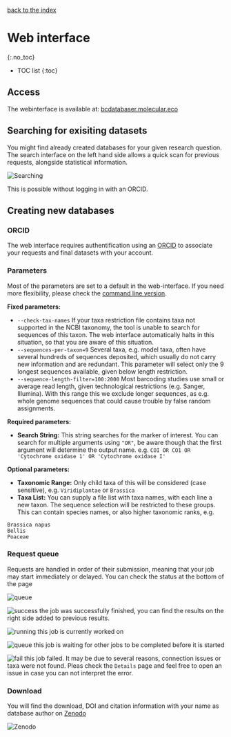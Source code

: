 [back to the index](./index.md)

  # Web interface
 {:.no_toc}

  * TOC list
 {:toc}

  ## Access
 The webinterface is available at: [bcdatabaser.molecular.eco](https://bcdatabaser.molecular.eco)

  ## Searching for exisiting datasets 
 You might find already created databases for your given research question. 
 The search interface on the left hand side allows a quick scan for previous requests, alongside statistical information.
 
 ![Searching](https://i.ibb.co/z8j66cd/Bildschirmfoto-2019-10-31-um-14-10-00.png)
 
 This is possible without logging in with an ORCID.

  ## Creating new databases
 ### ORCID
 The web interface requires authentification using an [ORCID](https://orcid.org) to associate your requests and final datasets with your account. 

  ### Parameters

  Most of the parameters are set to a default in the web-interface. If you need more flexibility, please check the [command line version](./cmd.md).

  **Fixed parameters:**
 * ```--check-tax-names``` If your taxa restriction file contains taxa not supported in the NCBI taxonomy, the tool is unable to search for sequences of this taxon. The web interface automatically halts in this situation, so that you are aware of this situation.
 * ```--sequences-per-taxon=9``` Several taxa, e.g. model taxa, often have several hundreds of sequences deposited, which usually do not carry new information and are redundant. This parameter will select only the 9 longest sequences available, given below length restriction.
 * ```--sequence-length-filter=100:2000``` Most barcoding studies use small or average read length, given technological restrictions (e.g. Sanger, Illumina). With this range this we exclude longer sequences, as e.g. whole genome sequences that could cause trouble by false random assignments.

  **Required parameters:**
 * **Search String:** This string searches for the marker of interest. You can search for multiple arguments using ```"OR"```, be aware though that the first argument will determine the output name. e.g. ```COI OR CO1 OR 'Cytochrome oxidase 1' OR 'Cytochrome oxidase I'```

  **Optional parameters:**
 * **Taxonomic Range:**  Only child taxa of this will be considered (case sensitive), e.g. ```Viridiplantae``` or ```Brassica```
 * **Taxa List:** You can supply a file list with taxa names, with each line a new taxon. The sequence selection will be restricted to these groups. This can contain species names, or also higher taxonomic ranks, e.g.
 ```
 Brassica napus
 Bellis
 Poaceae
 ```

 
  ### Request queue

  Requests are handled in order of their submission, meaning that your job may start immediately or delayed. 
 You can check the status at the bottom of the page
 
 ![queue](https://i.ibb.co/41zLmYz/Bildschirmfoto-2019-10-31-um-14-15-46.png)

 ![success](https://img.shields.io/badge/job-success-brightgreen.svg) the job was successfully finished, you can find the results on the right side added to previous results.
 
 ![running](https://img.shields.io/badge/job-running-blue.svg) this job is currently worked on
 
 ![queue](https://img.shields.io/badge/job-queued-yellow.svg) this job is waiting for other jobs to be completed before it is started
 
 ![fail](https://img.shields.io/badge/job-fail-red.svg) this job failed. It may be due to several reasons, connection issues or taxa were not found. Pleas check the ```Details``` page and feel free to open an issue in case you can not interpret the error.

  ### Download

  You will find the download, DOI and citation information with your name as database author on [Zenodo](Zenodo.org)

  ![Zenodo](https://i.ibb.co/RgDQ861/Bildschirmfoto-2019-10-31-um-14-13-06.png)
